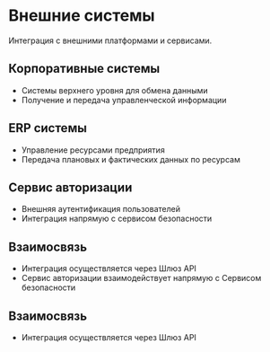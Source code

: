 # Внешние системы

Интеграция с внешними платформами и сервисами.

## Корпоративные системы
- Системы верхнего уровня для обмена данными
- Получение и передача управленческой информации

## ERP системы
- Управление ресурсами предприятия
- Передача плановых и фактических данных по ресурсам

## Сервис авторизации
- Внешняя аутентификация пользователей
- Интеграция напрямую с сервисом безопасности

## Взаимосвязь
- Интеграция осуществляется через Шлюз API
- Сервис авторизации взаимодействует напрямую с Сервисом безопасности 

## Взаимосвязь
- Интеграция осуществляется через Шлюз API
